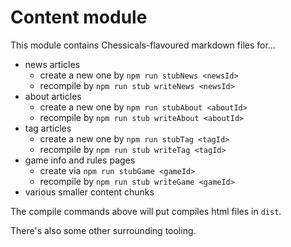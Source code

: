# Content module

This module contains Chessicals-flavoured markdown files for...

- news articles
  - create a new one by `npm run stubNews <newsId>`
  - recompile by `npm run stub writeNews <newsId>`
- about articles
  - create a new one by `npm run stubAbout <aboutId>`
  - recompile by `npm run stub writeAbout <aboutId>`
- tag articles
  - create a new one by `npm run stubTag <tagId>`
  - recompile by `npm run stub writeTag <tagId>`
- game info and rules pages
  - create via `npm run stubGame <gameId>`
  - recompile by `npm run stub writeGame <gameId>`
- various smaller content chunks

The compile commands above will put compiles html files in `dist`.

There's also some other surrounding tooling.

